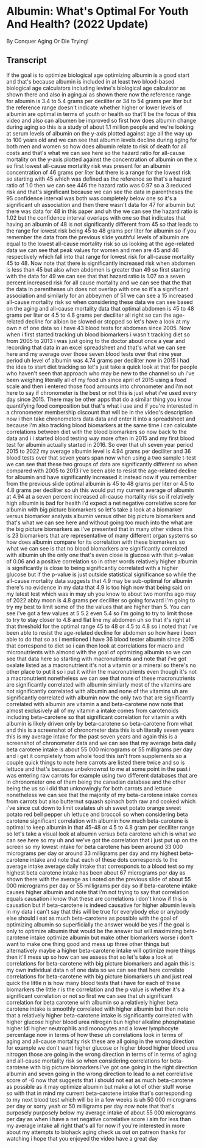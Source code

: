 # Albumin: What's Optimal For Youth And Health? (2022 Update)

By Conquer Aging Or Die Trying! 


## Transcript

If the goal is to optimize biological age optimizing albumin is a good start and that's because albumin is included in at least two blood-based biological age calculators including levine's biological age calculator as shown there and also in aging.ai as shown there now the reference range for albumin is 3.4 to 5.4 grams per deciliter or 34 to 54 grams per liter but the reference range doesn't indicate whether higher or lower levels of albumin are optimal in terms of youth or health so that'll be the focus of this video and also can albumen be improved so first how does albumin change during aging so this is a study of about 1.1 million people and we're looking at serum levels of albumin on the y-axis plotted against age all the way up to 100 years old and we can see that albumin levels decline during aging for both men and women so how does albumin relate to risk of death for all costs and that's what we can see here so the hazard ratio for all-cause mortality on the y-axis plotted against the concentration of albumin on the x so first lowest all-cause mortality risk was present for an albumin concentration of 46 grams per liter but there is a range for the lowest risk so starting with 45 which was defined as the reference so that's a hazard ratio of 1.0 then we can see 446 the hazard ratio was 0.97 so a 3 reduced risk and that's significant because we can see the data in parentheses the 95 confidence interval was both was completely below one so it's a significant uh association and then there wasn't data for 47 for albumin but there was data for 48 in this paper and uh the we can see the hazard ratio is 1.02 but the confidence interval overlaps with one so that indicates that having an albumin of 48 is not significantly different from 45 so that leads to the range for lowest risk being 45 to 48 grams per liter for albumin so if you remember the data from the previous slide youthful levels of albumin are equal to the lowest all-cause mortality risk so us looking at the age-related data we can see that peak values for women and men are 45 and 46 respectively which fall into that range for lowest risk for all-cause mortality 45 to 48. Now note that there is significantly increased risk when abdomen is less than 45 but also when abdomen is greater than 49 so first starting with the data for 49 we can see that that hazard ratio is 1.07 so a seven percent increased risk for all cause mortality and we can see that the that the data in parentheses uh does not overlap with one so it's a significant association and similarly for an abbeymen of 51 we can see a 15 increased all-cause mortality risk so when considering these data we can see based on the aging and all-cause mortality data that optimal abdomen is 45 to 48 grams per liter or 4.5 to 4.8 grams per deciliter all right so can the age-related decline for albion be slowed or stopped so let's have a look at my own n of one data so i have 43 blood tests for abdomen since 2005. Now when i first started tracking uh blood biomarkers i wasn't tracking diet so from 2005 to 2013 i was just going to the doctor about once a year and recording that data in an excel spreadsheet and that's what we can see here and my average over those seven blood tests over that nine year period uh level of albumin was 4.74 grams per deciliter now in 2015 i had the idea to start diet tracking so let's just take a quick look at that for people who haven't seen that approach who may be new to the channel so uh i've been weighing literally all of my food uh since april of 2015 using a food scale and then i entered those food amounts into chronometer and i'm not here to say if chronometer is the best or not this is just what i've used every day since 2015. There may be other apps that do a similar thing you know quantifying food composition but that's what i use and if you're interested in a chronometer membership discount that will be in the video's description now i then take chronometers data data and enter it into a spreadsheet and because i'm also tracking blood biomarkers at the same time i can calculate correlations between diet with the blood biomarkers so now back to the data and i i started blood testing way more often in 2015 and my first blood test for albumin actually started in 2016. So over that uh seven year period 2015 to 2022 my average albumin level is 4.94 grams per deciliter and 36 blood tests over that seven years span now when using a two sample t-test we can see that these two groups of data are significantly different so when compared with 2005 to 2013 i've been able to resist the age-related decline for albumin and have significantly increased it instead now if you remember from the previous slide optimal albumin is 45 to 48 grams per liter or 4.5 to 4.8 grams per deciliter so uh this would put my current average of albumin at 4.94 at a seven percent increased all-cause mortality risk so if relatively high albumin is bad for health i'd expect a net negative correlative score for albumin with big picture biomarkers so let's take a look at a biomarker versus biomarker analysis albumin versus other big picture biomarkers and that's what we can see here and without going too much into the what are the big picture biomarkers as i've presented that in many other videos this is 23 biomarkers that are representative of many different organ systems so how does albumin compare for its correlation with these biomarkers so what we can see is that no blood biomarkers are significantly correlated with albumin uh the only one that's even close is glucose with that p-value of 0.06 and a positive correlation so in other words relatively higher albumin is significantly is close to being significantly correlated with a higher glucose but if the p-value is just outside statistical significance so while the all-cause mortality data suggests that 4.9 may be sub-optimal for albumin there's no evidence in my data that 4.9 is too high now that being said on my latest test which was in may uh you know to about two months ago may of 2022 abby moon is 4.8 grams per deciliter so going forward i'm going to try my best to limit some of the the values that are higher than 5. You can see i've got a few values at 5 5.2 even 5.4 so i'm going to try to limit those to try to stay closer to 4.8 and flat line my abdomen uh so that it's right at that threshold for the optimal range 45 to 48 or 4.5 to 4.8 so i noted that i've been able to resist the age-related decline for abdomen so how have i been able to do that so as i mentioned i have 36 blood tester albumin since 2015 that correspond to diet so i can then look at correlations for macro and micronutrients with almond with the goal of optimizing albumin so we can see that data here so starting with macronutrients and note that i've got oxalate listed as a macronutrient it's not a vitamin or a mineral so there's no other place to put it so i put it within the macronutrients even though it's not a macronutrient nonetheless we can see that none of these macronutrients are significantly correlated with albumin similarly most of the vitamins are not significantly correlated with albumin and none of the vitamins uh are significantly correlated with albumin now the only two that are significantly correlated with albumin are vitamin a and beta-carotene now note that almost exclusively all of my vitamin a intake comes from carotenoids including beta-carotene so that significant correlation for vitamin a with albumin is likely driven only by beta-carotene so beta-carotene from what and this is a screenshot of chronometer data this is uh literally seven years this is my average intake for the past seven years and again this is a screenshot of chronometer data and we can see that my average beta daily beta carotene intake is about 55 000 micrograms or 55 milligrams per day and i get it completely from whole food this isn't from supplements so a couple quick things to note here carrots are listed there twice and so is lettuce and that's because unbeknownst to me at some point in the past i was entering raw carrots for example using two different databases that are in chronometer one of them being the canadian database and the other being the us so i did that unknowingly for both carrots and lettuce nonetheless we can see that the majority of my beta-carotene intake comes from carrots but also butternut squash spinach both raw and cooked which i've since cut down to limit oxalates uh uh sweet potato orange sweet potato red bell pepper uh lettuce and broccoli so when considering beta carotene significant correlation with albumin how much beta-carotene is optimal to keep albumin in that 45-48 or 4.5 to 4.8 gram per deciliter range so let's take a visual look at albumin versus beta carotene which is what we can see here so my uh and we've got the correlation that i just put up on the screen so my lowest intake for beta carotene has been around 33 000 micrograms per day or around 33 milligrams per day and my highest beta-carotene intake and note that each of these dots corresponds to the average intake average daily intake that corresponds to a blood test so my highest beta carotene intake has been about 67 micrograms per day as shown there with the average as i noted on the previous slide of about 55 000 micrograms per day or 55 milligrams per day so if beta-carotene intake causes higher albumin and note that i'm not trying to say that correlation equals causation i know that these are correlations i don't know if this is causation but if beta-carotene is indeed causative for higher albumin levels in my data i can't say that this will be true for everybody else or anybody else should i eat as much beta-carotene as possible with the goal of optimizing albumin so superficially the answer would be yes if the goal is only to optimize albumin that would be the answer but will maximizing beta-carotene intake optimize albumin but make other biomarkers worse i don't want to make one thing good and mess up three other things but alternatively maybe a higher beta-carotene intake will optimize more things then it'll mess up so how can we assess that so let's take a look at correlations for beta-carotene with big picture biomarkers and again this is my own individual data n of one data so we can see that here correlate correlations for beta-carotene with big picture biomarkers uh and just real quick the little n is how many blood tests that i have for each of these biomarkers the little r is the correlation and the p value is whether it's a significant correlation or not so first we can see that uh significant correlation for beta carotene with albumin so a relatively higher beta carotene intake is smoothly correlated with higher albumin but then note that a relatively higher beta-carotene intake is significantly correlated with higher glucose higher blood urea nitrogen bun higher alkaline phosphatase higher ldl higher neutrophils and monocytes and a lower lymphocyte percentage now in terms of how these uh correlations look in terms of aging and all-cause mortality risk these are all going in the wrong direction for example we don't want higher glucose or higher blood higher blood urea nitrogen those are going in the wrong direction in terms of in terms of aging and all-cause mortality risk so when considering correlations for beta-carotene with big picture biomarkers i've got one going in the right direction albumin and seven going in the wrong direction to lead to a net correlative score of -6 now that suggests that i should not eat as much beta-carotene as possible as it may optimize albumin but make a lot of other stuff worse so with that in mind my current beta-carotene intake that's corresponding to my next blood test which will be in a few weeks is uh 50 000 micrograms per day or sorry yeah or 50 milligrams per day now note that that's purposely purposely below my average intake of about 55 000 micrograms per day as when i have a net negative correlative score i aim for less than my average intake all right that's all for now if you're interested in more about my attempts to biohack aging check us out on patreon thanks for watching i hope that you enjoyed the video have a great day

